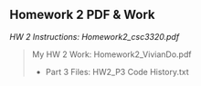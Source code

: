 ## Homework 2 PDF & Work

*HW 2 Instructions: Homework2_csc3320.pdf*

>My HW 2 Work: Homework2_VivianDo.pdf
>* Part 3 Files: HW2_P3 Code History.txt
